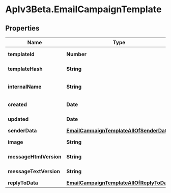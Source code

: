 # ApIv3Beta.EmailCampaignTemplate

## Properties

Name | Type | Description | Notes
------------ | ------------- | ------------- | -------------
**templateId** | **Number** |  | [optional] [readonly] 
**templateHash** | **String** |  | [optional] [readonly] 
**internalName** | **String** | Campaign internal name | [optional] 
**created** | **Date** |  | [optional] [readonly] 
**updated** | **Date** |  | [optional] [readonly] 
**senderData** | [**EmailCampaignTemplateAllOfSenderData**](EmailCampaignTemplateAllOfSenderData.md) |  | [optional] 
**image** | **String** | Template image | [optional] 
**messageHtmlVersion** | **String** | Html message | [optional] 
**messageTextVersion** | **String** | Text message | [optional] 
**replyToData** | [**EmailCampaignTemplateAllOfReplyToData**](EmailCampaignTemplateAllOfReplyToData.md) |  | [optional] 


